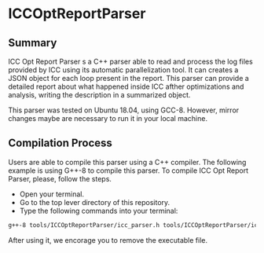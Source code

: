# ICCOptReportParser

## Summary

ICC Opt Report Parser s a C++ parser able to read and process the log files provided by ICC using its automatic parallelization tool. It can creates a JSON object for each loop present in the report. This parser can provide a detailed report about what happened inside ICC afther optimizations and analysis, writing the description in a summarized object.

This parser was tested on Ubuntu 18.04, using GCC-8. However, mirror changes maybe are necessary to run it in your local machine.

## Compilation Process

Users are able to compile this parser using a C++ compiler. The following example is using G++-8 to compile this parser.
To compile ICC Opt Report Parser, please, follow the steps.

* Open your terminal.
* Go to the top lever directory of this repository.
* Type the following commands into your terminal:
```bash
g++-8 tools/ICCOptReportParser/icc_parser.h tools/ICCOptReportParser/icc_parser.cpp -o icc_parser.out
```

After using it, we encorage you to remove the executable file.
